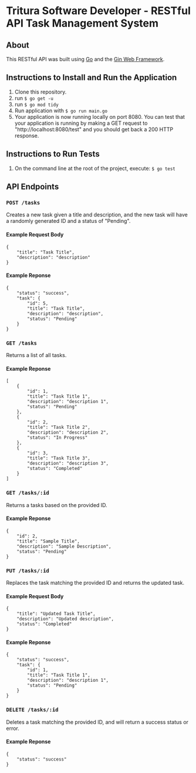 # Tritura Software Developer - RESTful API Task Management System

## About

This RESTful API was built using [Go](https://go.dev/) and the [Gin Web Framework](https://github.com/gin-gonic/gin).

## Instructions to Install and Run the Application

1. Clone this repository.
2. run `$ go get -u`
3. run `$ go mod tidy`
4. Run application with `$ go run main.go`
5. Your application is now running locally on port 8080. You can test that your application is running by making a GET request to "http://localhost:8080/test" and you should get back a 200 HTTP response.

## Instructions to Run Tests

1. On the command line at the root of the project, execute: `$ go test`

## API Endpoints

### `POST /tasks`

Creates a new task given a title and description, and the new task will have a randomly generated ID and a status of "Pending".

#### Example Request Body

```
{
    "title": "Task Title",
    "description": "description"
}
```

#### Example Reponse

```
{
    "status": "success",
    "task": {
        "id": 5,
        "title": "Task Title",
        "description": "description",
        "status": "Pending"
    }
}
```

### `GET /tasks`

Returns a list of all tasks.

#### Example Reponse

```
[
    {
        "id": 1,
        "title": "Task Title 1",
        "description": "description 1",
        "status": "Pending"
    },
    {
        "id": 2,
        "title": "Task Title 2",
        "description": "description 2",
        "status": "In Progress"
    },
    {
        "id": 3,
        "title": "Task Title 3",
        "description": "description 3",
        "status": "Completed"
    }
]
```

### `GET /tasks/:id`

Returns a tasks based on the provided ID.

#### Example Reponse

```
{
    "id": 2,
    "title": "Sample Title",
    "description": "Sample Description",
    "status": "Pending"
}
```

### `PUT /tasks/:id`

Replaces the task matching the provided ID and returns the updated task.

#### Example Request Body

```
{
    "title": "Updated Task Title",
    "description": "Updated description",
    "status": "Completed"
}
```

#### Example Reponse

```
{
    "status": "success",
    "task": {
        "id": 1,
        "title": "Task Title 1",
        "description": "description 1",
        "status": "Pending"
    }
}
```

### `DELETE /tasks/:id`

Deletes a task matching the provided ID, and will return a success status or error.

#### Example Reponse

```
{
    "status": "success"
}
```
